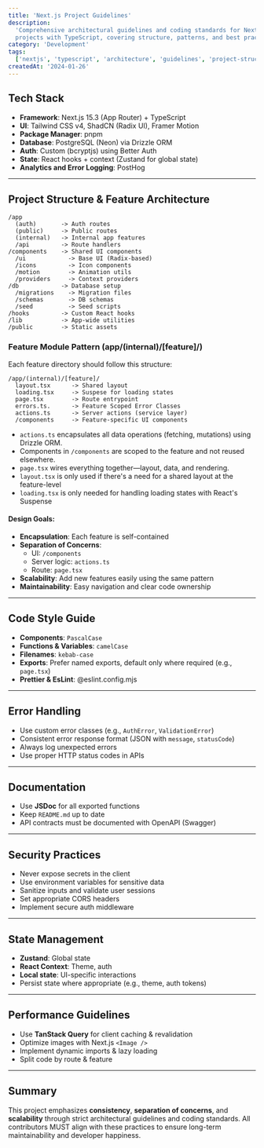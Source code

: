 ```yaml
---
title: 'Next.js Project Guidelines'
description:
  'Comprehensive architectural guidelines and coding standards for Next.js 15
  projects with TypeScript, covering structure, patterns, and best practices.'
category: 'Development'
tags:
  ['nextjs', 'typescript', 'architecture', 'guidelines', 'project-structure']
createdAt: '2024-01-26'
---
```


## Tech Stack

- **Framework**: Next.js 15.3 (App Router) + TypeScript
- **UI**: Tailwind CSS v4, ShadCN (Radix UI), Framer Motion
- **Package Manager**: pnpm
- **Database**: PostgreSQL (Neon) via Drizzle ORM
- **Auth**: Custom (bcryptjs) using Better Auth
- **State**: React hooks + context (Zustand for global state)
- **Analytics and Error Logging**: PostHog

---

## Project Structure & Feature Architecture

```
/app
  (auth)       -> Auth routes
  (public)     -> Public routes
  (internal)   -> Internal app features
  /api         -> Route handlers
/components    -> Shared UI components
  /ui            -> Base UI (Radix-based)
  /icons         -> Icon components
  /motion        -> Animation utils
  /providers     -> Context providers
/db            -> Database setup
  /migrations    -> Migration files
  /schemas       -> DB schemas
  /seed          -> Seed scripts
/hooks         -> Custom React hooks
/lib           -> App-wide utilities
/public        -> Static assets
```

### Feature Module Pattern (app/(internal)/\[feature]/)

Each feature directory should follow this structure:

```
/app/(internal)/[feature]/
  layout.tsx      -> Shared layout
  loading.tsx     -> Suspese for loading states
  page.tsx        -> Route entrypoint
  errors.ts.      -> Feature Scoped Error Classes
  actions.ts      -> Server actions (service layer)
  /components     -> Feature-specific UI components
```

- `actions.ts` encapsulates all data operations (fetching, mutations) using
  Drizzle ORM.
- Components in `/components` are scoped to the feature and not reused
  elsewhere.
- `page.tsx` wires everything together—layout, data, and rendering.
- `layout.tsx` is only used if there's a need for a shared layout at the
  feature-level
- `loading.tsx` is only needed for handling loading states with React's Suspense

#### Design Goals:

- **Encapsulation**: Each feature is self-contained
- **Separation of Concerns**:
  - UI: `/components`
  - Server logic: `actions.ts`
  - Route: `page.tsx`
- **Scalability**: Add new features easily using the same pattern
- **Maintainability**: Easy navigation and clear code ownership

---

## Code Style Guide

- **Components**: `PascalCase`
- **Functions & Variables**: `camelCase`
- **Filenames**: `kebab-case`
- **Exports**: Prefer named exports, default only where required (e.g.,
  `page.tsx`)
- **Prettier & EsLint**: @eslint.config.mjs

---

## Error Handling

- Use custom error classes (e.g., `AuthError`, `ValidationError`)
- Consistent error response format (JSON with `message`, `statusCode`)
- Always log unexpected errors
- Use proper HTTP status codes in APIs

---

## Documentation

- Use **JSDoc** for all exported functions
- Keep `README.md` up to date
- API contracts must be documented with OpenAPI (Swagger)

---

## Security Practices

- Never expose secrets in the client
- Use environment variables for sensitive data
- Sanitize inputs and validate user sessions
- Set appropriate CORS headers
- Implement secure auth middleware

---

## State Management

- **Zustand**: Global state
- **React Context**: Theme, auth
- **Local state**: UI-specific interactions
- Persist state where appropriate (e.g., theme, auth tokens)

---

## Performance Guidelines

- Use **TanStack Query** for client caching & revalidation
- Optimize images with Next.js `<Image />`
- Implement dynamic imports & lazy loading
- Split code by route & feature

---

## Summary

This project emphasizes **consistency**, **separation of concerns**, and
**scalability** through strict architectural guidelines and coding standards.
All contributors MUST align with these practices to ensure long-term
maintainability and developer happiness.
